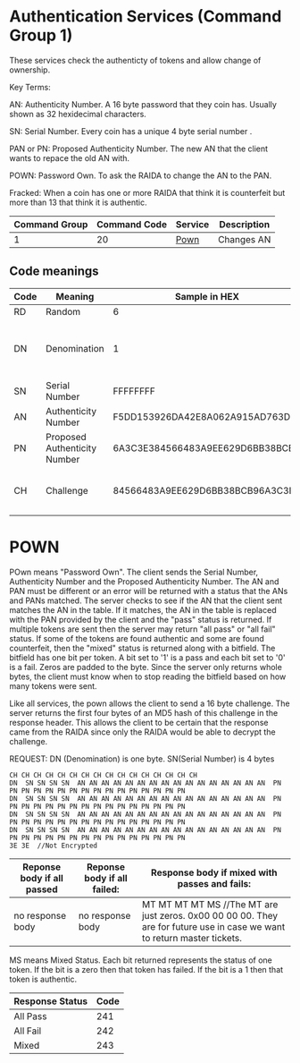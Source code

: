# Authentication Services (Command Group 1)

These services check the authenticty of tokens and allow change of ownership.

Key Terms: 

AN: Authenticity Number. A 16 byte password that they coin has. Usually shown as 32 hexidecimal characters. 

SN: Serial Number. Every coin has a unique 4 byte serial number .

PAN or PN: Proposed Authenticity Number. The new AN that the client wants to repace the old AN with. 

POWN: Password Own. To ask the RAIDA to change the AN to the PAN.

Fracked: When a coin has one or more RAIDA that think it is counterfeit but more than 13 that think it is authentic. 

Command Group | Command Code | Service  | Description
---|--- | --- |---
1|20 | [Pown](#pown)| Changes AN 

## Code meanings
Code | Meaning | Sample in HEX | Description
---|---|---|---
RD | Random | 6 | A random byte
DN | Denomination | 1 | A denomination code (See Request Header Denominations)
SN | Serial Number | FFFFFFFF | Four bytes of serial numbers
AN | Authenticity Number | F5DD153926DA42E8A062A915AD763DF0 | The token's password
PN | Proposed Authenticity Number | 6A3C3E384566483A9EE629D6BB38BCB9 | The new password
CH | Challenge | 84566483A9EE629D6BB38BCB96A3C3E3 | A random number that they RAIDA unencrypt 

# POWN 
POwn means "Password Own". The client sends the Serial Number, Authenticity Number and the Proposed Authenticity Number. The AN and PAN must be different or an error 
will be returned with a status that the ANs and PANs matched. The server checks to see if the AN that the client sent matches the AN in the table.
If it matches, the AN in the table is replaced with the PAN provided by the client and the "pass" status is returned. 
If multiple tokens are sent then the server may return "all pass" or "all fail" status. 
If some of the tokens are found authentic and some are found counterfeit, then the "mixed" status is returned along with a bitfield. 
The bitfield has one bit per token. A bit set to '1' is a pass and each bit set to '0' is a fail. Zeros are padded to the byte. 
Since the server only returns whole bytes, the client must know when to stop reading the bitfield based on how many tokens were sent.

Like all services, the pown allows the client to send a 16 byte challenge. 
The server returns the first four bytes of an MD5 hash of this challenge in the response header. 
This allows the client to be certain that the response came from the RAIDA since only the RAIDA would be able to decrypt the challenge.

REQUEST: DN (Denomination) is one byte. SN(Serial Number) is 4 bytes
```hex
CH CH CH CH CH CH CH CH CH CH CH CH CH CH CH CH
DN  SN SN SN SN  AN AN AN AN AN AN AN AN AN AN AN AN AN AN AN AN  PN PN PN PN PN PN PN PN PN PN PN PN PN PN PN PN
DN  SN SN SN SN  AN AN AN AN AN AN AN AN AN AN AN AN AN AN AN AN  PN PN PN PN PN PN PN PN PN PN PN PN PN PN PN PN
DN  SN SN SN SN  AN AN AN AN AN AN AN AN AN AN AN AN AN AN AN AN  PN PN PN PN PN PN PN PN PN PN PN PN PN PN PN PN 
DN  SN SN SN SN  AN AN AN AN AN AN AN AN AN AN AN AN AN AN AN AN  PN PN PN PN PN PN PN PN PN PN PN PN PN PN PN PN
3E 3E  //Not Encrypted
```
Reponse body if all passed | Reponse body if all failed: | Response body if mixed with passes and fails:
---|---|---
no response body | no response body | MT MT MT MT MS  //The MT are just zeros. 0x00 00 00 00. They are for future use in case we want to return master tickets.

MS means Mixed Status. Each bit returned represents the status of one token. If the bit is a zero then that token has failed. If the bit is a 1 then that token is authentic. 

Response Status | Code
---|---
All Pass | 241
All Fail | 242
Mixed | 243

